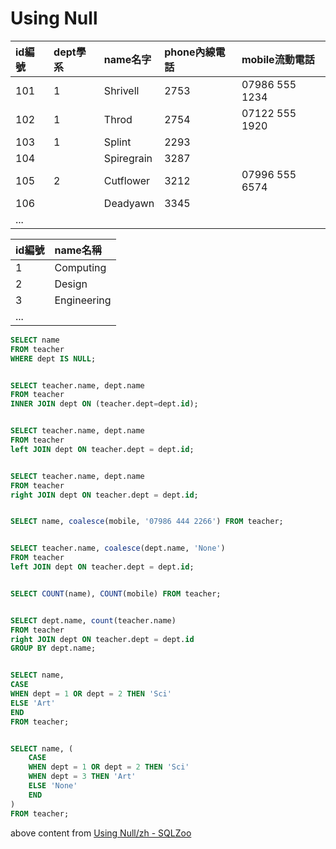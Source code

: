 # Using Null

| id編號 | dept學系 | name名字   | phone內線電話 | mobile流動電話 |
| :----- | :------- | :--------- | :------------ | :------------- |
| 101    | 1        | Shrivell   | 2753          | 07986 555 1234 |
| 102    | 1        | Throd      | 2754          | 07122 555 1920 |
| 103    | 1        | Splint     | 2293          |                |
| 104    |          | Spiregrain | 3287          |                |
| 105    | 2        | Cutflower  | 3212          | 07996 555 6574 |
| 106    |          | Deadyawn   | 3345          |                |
| ...    |          |            |               |                |

| id編號 | name名稱    |
| :----- | :---------- |
| 1      | Computing   |
| 2      | Design      |
| 3      | Engineering |
| ...    |             |





```SQL
SELECT name
FROM teacher
WHERE dept IS NULL;


SELECT teacher.name, dept.name
FROM teacher 
INNER JOIN dept ON (teacher.dept=dept.id);


SELECT teacher.name, dept.name
FROM teacher 
left JOIN dept ON teacher.dept = dept.id;


SELECT teacher.name, dept.name
FROM teacher
right JOIN dept ON teacher.dept = dept.id;


SELECT name, coalesce(mobile, '07986 444 2266') FROM teacher;


SELECT teacher.name, coalesce(dept.name, 'None')
FROM teacher
left JOIN dept ON teacher.dept = dept.id;


SELECT COUNT(name), COUNT(mobile) FROM teacher;


SELECT dept.name, count(teacher.name)
FROM teacher
right JOIN dept ON teacher.dept = dept.id
GROUP BY dept.name;


SELECT name,
CASE
WHEN dept = 1 OR dept = 2 THEN 'Sci'
ELSE 'Art' 
END
FROM teacher;


SELECT name, (
	CASE
	WHEN dept = 1 OR dept = 2 THEN 'Sci'
	WHEN dept = 3 THEN 'Art'
	ELSE 'None'
	END
)
FROM teacher;
```



above content from [Using Null/zh - SQLZoo](https://www.sqlzoo.net/wiki/Using_Null/zh)